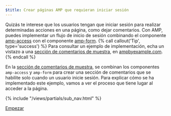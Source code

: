 ```yaml
---
$title: Crear páginas AMP que requieran iniciar sesión
---
```


Quizás te interese que los usuarios tengan que iniciar sesión para realizar determinadas acciones en una página, como dejar comentarios. Con AMP, puedes implementar un flujo de inicio de sesión combinando el componente [amp-access](/es/docs/reference/components/amp-access) con el componente [amp-form](/es/docs/reference/components/amp-form).
{% call callout('Tip', type='success') %}
Para consultar un ejemplo de implementación, echa un vistazo a una [sección de comentarios de muestra](https://ampbyexample.com/samples_templates/comment_section/), en [ampbyexample.com](https://ampbyexample.com).
{% endcall %}

En la [sección de comentarios de muestra](https://ampbyexample.com/samples_templates/comment_section/), se combinan los componentes `amp-access` y `amp-form` para crear una sección de comentarios que se habilite solo cuando un usuario inicie sesión. Para explicar cómo se ha implementado este ejemplo, vamos a ver el proceso que tiene lugar al acceder a la página.

{% include "/views/partials/sub_nav.html" %}

<div class="prev-next-buttons">
<a class="button" href="/es/docs/interaction_dynamic/login_requiring/login.html"><span class="arrow-next">Empezar</span></a>
</div>

